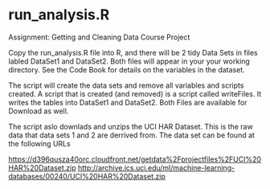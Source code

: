 # run_analysis.R
Assignment: Getting and Cleaning Data Course Project

Copy the run_analysis.R file into R, and there will be 2 tidy Data Sets in files labled
DataSet1 and DataSet2.  Both files will appear in your your working directory.
See the Code Book for details on the variables in the dataset.

The script will create the data sets and remove all variables and scripts created.
A script that is created (and removed) is a script called writeFiles.  It writes the 
tables into DataSet1 and DataSet2.  Both Files are available for Download as well.

The script aslo downlads and unzips the UCI HAR Dataset.  This is the raw data that
data sets 1 and 2 are derrived from.  The data set can be found at the following URLs

https://d396qusza40orc.cloudfront.net/getdata%2Fprojectfiles%2FUCI%20HAR%20Dataset.zip
http://archive.ics.uci.edu/ml/machine-learning-databases/00240/UCI%20HAR%20Dataset.zip
